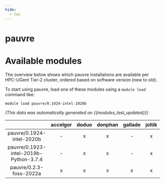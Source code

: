 ```yaml
---
hide:
  - toc
---
```


pauvre
======

# Available modules


The overview below shows which pauvre installations are available per HPC-UGent Tier-2 cluster, ordered based on software version (new to old).

To start using pauvre, load one of these modules using a `module load` command like:

```shell
module load pauvre/0.1924-intel-2020b
```

*(This data was automatically generated on {{modules_last_updated}})*  

| |accelgor|doduo|donphan|gallade|joltik|shinx|skitty|
| :---: | :---: | :---: | :---: | :---: | :---: | :---: | :---: |
|pauvre/0.1924-intel-2020b|-|x|x|-|x|-|-|
|pauvre/0.1923-intel-2019b-Python-3.7.4|-|x|x|-|x|-|-|
|pauvre/0.2.3-foss-2022a|x|x|x|x|x|-|-|
